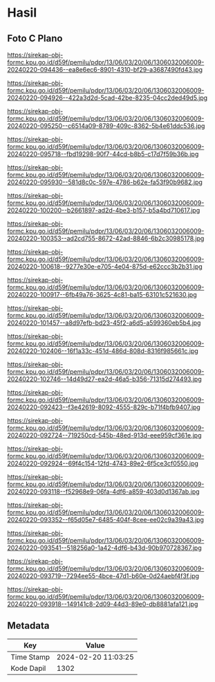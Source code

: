 # Hasil

## Foto C Plano

https://sirekap-obj-formc.kpu.go.id/d59f/pemilu/pdpr/13/06/03/20/06/1306032006009-20240220-094436--ea8e6ec6-8901-4310-bf29-a3687490fd43.jpg

https://sirekap-obj-formc.kpu.go.id/d59f/pemilu/pdpr/13/06/03/20/06/1306032006009-20240220-094926--422a3d2d-5cad-42be-8235-04cc2ded49d5.jpg

https://sirekap-obj-formc.kpu.go.id/d59f/pemilu/pdpr/13/06/03/20/06/1306032006009-20240220-095250--c6514a09-8789-409c-8362-5b4e61ddc536.jpg

https://sirekap-obj-formc.kpu.go.id/d59f/pemilu/pdpr/13/06/03/20/06/1306032006009-20240220-095718--fbd19298-90f7-44cd-b8b5-c17d7f59b36b.jpg

https://sirekap-obj-formc.kpu.go.id/d59f/pemilu/pdpr/13/06/03/20/06/1306032006009-20240220-095930--581d8c0c-597e-4786-b62e-fa53f90b9682.jpg

https://sirekap-obj-formc.kpu.go.id/d59f/pemilu/pdpr/13/06/03/20/06/1306032006009-20240220-100200--b2661897-ad2d-4be3-b157-b5a4bd710617.jpg

https://sirekap-obj-formc.kpu.go.id/d59f/pemilu/pdpr/13/06/03/20/06/1306032006009-20240220-100353--ad2cd755-8672-42ad-8846-6b2c30985178.jpg

https://sirekap-obj-formc.kpu.go.id/d59f/pemilu/pdpr/13/06/03/20/06/1306032006009-20240220-100618--9277e30e-e705-4e04-875d-e62ccc3b2b31.jpg

https://sirekap-obj-formc.kpu.go.id/d59f/pemilu/pdpr/13/06/03/20/06/1306032006009-20240220-100917--6fb49a76-3625-4c81-ba15-63101c521630.jpg

https://sirekap-obj-formc.kpu.go.id/d59f/pemilu/pdpr/13/06/03/20/06/1306032006009-20240220-101457--a8d97efb-bd23-45f2-a6d5-a599360eb5b4.jpg

https://sirekap-obj-formc.kpu.go.id/d59f/pemilu/pdpr/13/06/03/20/06/1306032006009-20240220-102406--16f1a33c-451d-486d-808d-8316f985661c.jpg

https://sirekap-obj-formc.kpu.go.id/d59f/pemilu/pdpr/13/06/03/20/06/1306032006009-20240220-102746--14d49d27-ea2d-46a5-b356-71315d274493.jpg

https://sirekap-obj-formc.kpu.go.id/d59f/pemilu/pdpr/13/06/03/20/06/1306032006009-20240220-092423--f3e42619-8092-4555-829c-b71f4bfb9407.jpg

https://sirekap-obj-formc.kpu.go.id/d59f/pemilu/pdpr/13/06/03/20/06/1306032006009-20240220-092724--719250cd-545b-48ed-913d-eee959cf361e.jpg

https://sirekap-obj-formc.kpu.go.id/d59f/pemilu/pdpr/13/06/03/20/06/1306032006009-20240220-092924--69f4c154-12fd-4743-89e2-6f5ce3cf0550.jpg

https://sirekap-obj-formc.kpu.go.id/d59f/pemilu/pdpr/13/06/03/20/06/1306032006009-20240220-093118--f52968e9-06fa-4df6-a859-403d0d1367ab.jpg

https://sirekap-obj-formc.kpu.go.id/d59f/pemilu/pdpr/13/06/03/20/06/1306032006009-20240220-093352--f65d05e7-6485-404f-8cee-ee02c9a39a43.jpg

https://sirekap-obj-formc.kpu.go.id/d59f/pemilu/pdpr/13/06/03/20/06/1306032006009-20240220-093541--518256a0-1a42-4df6-b43d-90b970728367.jpg

https://sirekap-obj-formc.kpu.go.id/d59f/pemilu/pdpr/13/06/03/20/06/1306032006009-20240220-093719--7294ee55-4bce-47d1-b60e-0d24aebf4f3f.jpg

https://sirekap-obj-formc.kpu.go.id/d59f/pemilu/pdpr/13/06/03/20/06/1306032006009-20240220-093918--149141c8-2d09-44d3-89e0-db8881afa121.jpg


## Metadata

| Key        | Value               |
| ---------- | ------------------- |
| Time Stamp | 2024-02-20 11:03:25 |
| Kode Dapil | 1302                |




